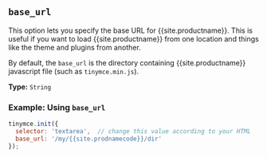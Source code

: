 ## `base_url`

This option lets you specify the base URL for {{site.productname}}. This is useful if you want to load {{site.productname}} from one location and things like the theme and plugins from another.

By default, the `base_url` is the directory containing {{site.productname}} javascript file (such as `tinymce.min.js`).

**Type:** `String`

### Example: Using `base_url`

```js
tinymce.init({
  selector: 'textarea',  // change this value according to your HTML
  base_url: '/my/{{site.prodnamecode}}/dir'
});
```
